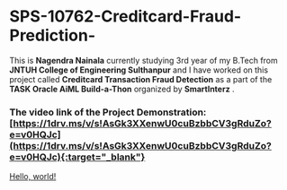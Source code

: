 # SPS-10762-Creditcard-Fraud-Prediction-

This is **Nagendra Nainala** currently studying 3rd year of my B.Tech from **JNTUH College of Engineering Sulthanpur** and I have worked on this project called **Creditcard Transaction Fraud Detection** as a part of the **TASK Oracle AiML Build-a-Thon** organized by **SmartInterz** .

### The video link of the Project Demonstration: [https://1drv.ms/v/s!AsGk3XXenwU0cuBzbbCV3gRduZo?e=v0HQJc](https://1drv.ms/v/s!AsGk3XXenwU0cuBzbbCV3gRduZo?e=v0HQJc){:target="_blank"}

<a href="http://example.com/" target="_blank">Hello, world!</a>
